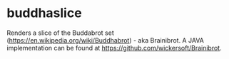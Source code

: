 # buddhaslice

Renders a slice of the Buddabrot set (https://en.wikipedia.org/wiki/Buddhabrot) - aka Brainibrot.
A JAVA implementation can be found at https://github.com/wickersoft/Brainibrot.
